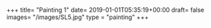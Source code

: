 +++
title= "Painting 1"
date= 2019-01-01T05:35:19+00:00
draft= false
images= "/images/SL5.jpg"
type = "painting"
+++
